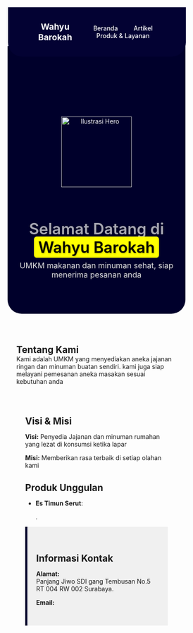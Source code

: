 <!DOCTYPE html>
<html lang="id">
<head>
  <meta charset="UTF-8" />
  <meta name="viewport" content="width=device-width, initial-scale=1.0"/>
  <title>Wahyu Barokah</title>
  <style>
    * {
      margin: 0;
      padding: 0;
      box-sizing: border-box;
    }

    body {
      font-family: 'Inter', sans-serif;
      line-height: 1.6;
      color: #1a1a1a;
      background-color: #ffffff;
    }

    header {
      background-color: transparent;
      color: white;
      padding: 16px 40px;
      display: flex;
      justify-content: space-between;
      align-items: center;
      position: fixed;
      top: 0;
      width: 100%;
      z-index: 999;
      transition: background-color 0.3s ease, box-shadow 0.3s ease;
    }

    header.scrolled {
      background-color: #00002b;
      box-shadow: 0 2px 10px rgba(0, 0, 0, 0.2);
    }

    .logo {
      font-weight: 700;
      font-size: 20px;
    }

    nav ul {
      display: flex;
      gap: 24px;
      list-style: none;
    }

    nav a {
      color: white;
      text-decoration: none;
      font-weight: 500;
      transition: color 0.3s;
    }

    nav a:hover {
      color: #FFD700;
    }

    .hero {
      background-color: #00002b;
      color: white;
      padding: 160px 20px 60px;
      text-align: center;
      border-bottom-left-radius: 2rem;
      border-bottom-right-radius: 2rem;
      position: relative;
      z-index: 1;
      margin-top: -80px;
    }

    .hero img.hero-image {
      width: 160px;
      margin-bottom: 1.5rem;
    }

    .hero h1 {
      font-size: 2.5em;
      margin-bottom: 10px;
      color: rgba(255, 255, 255, 0.65);
      text-shadow: 1px 1px 3px rgba(0, 0, 0, 0.3);
      font-weight: 600;
    }

    .hero h1 .highlight {
      background: yellow;
      color: black;
      padding: 0.2rem 0.6rem;
      border-radius: 6px;
    }

    .hero p {
      font-size: 1.1rem;
      color: #e0e0e0;
      margin-top: 0.5rem;
    }

    .highlight {
      background-color: #FFD700;
      color: #000;
      padding: 4px 8px;
      border-radius: 4px;
    }

    .container {
      max-width: 1000px;
      margin: auto;
      padding: 40px 20px;
    }

    .h2 {
      color: #00002b;
      margin-bottom: 16px;
      font-size: 1.5em;
    }

    .section p1:hover {
      margin-bottom: 50px;
      background-color: #00002b;
      color: white;
      transition: background-color 0.3s ease;
      padding:0px;
      border-radius: 0px;
    }

    .section.contactaa p:hover {
      transition: background-color 0.3s ease;
      padding: 1rem;
      border-radius: 10px;
    }

    .section.contacta {
      background-color: #00002b;
      color: #ffffff;
      padding: 30px 20px;
      font-size: 18px;
      text-align: center;
      border-radius: 6px;
      transition: background-color 0.3s ease, color 0.3s ease;
    }

    .section.contacta:hover {
      background-color: #000040;
      color: #ffffff;
    }

    .ul {
      padding-left: 20px;
    }

    .img-section {
      text-align: center;
      margin: 30px 0;
    }

    .img-section img {
      max-width: 100%;
      height: auto;
      border-radius: 10px;
      box-shadow: 0 4px 10px rgba(0,0,0,0.1);
    }

    .contact {
      background-color: #f0f0f0;
      padding: 30px 20px;
      border-left: 5px solid #00002b;
    }

    .site-footer {
      background-color: #00002b;
      color: white;
      text-align: center;
      padding: 20px;
      font-size: 15px;
      font-weight: 500;
    }

    .site-footer img {
      height: 24px;
      margin: 0 6px;
      vertical-align: middle;
    }

    .custom-header .container {
      max-width: 1140px;
      margin: 0 auto;
      display: flex;
      justify-content: space-between;
      align-items: center;
      padding: 1rem 1.5rem;
    }

    .custom-header {
      background-color: #030233;
      color: white;
      position: sticky;
      top: 0;
      z-index: 9999;
      margin-left: 1px; /* atau padding-left: 1px; */
      border-bottom-left-radius: 2rem;
      border-bottom-right-radius: 2rem;
    }

    .custom-header .logo {
      font-weight: bold;
      font-size: 1.2rem;
      color: white;
    }

    .custom-header .main-nav a {
      color: white;
      text-decoration: none;
      margin-left: 2rem;
      transition: 0.3s;
    }

    .custom-header .main-nav a:hover {
      background-color: #ffdd00;
      color: black;
      padding: 0.3rem 0.6rem;
      border-radius: 5px;
    }

    iframe {
      border-radius: 12px;
      box-shadow: 0 4px 12px rgba(0,0,0,0.1);
    }

    @media (max-width: 768px) {
      header {
        flex-direction: column;
        align-items: flex-start;
      }

      nav ul {
        flex-direction: column;
        gap: 12px;
        align-items: flex-start;
      }

      .hero h1 {
        font-size: 2em;
      }
    }
  </style>
</head>
<body>

<header id="navbar" class="custom-header">
  <div class="container">
    <div class="logo">Wahyu Barokah</div>
    <nav class="main-nav">
      <a href="">Beranda</a>
      <a href="">Artikel</a>
      <a href="">Produk & Layanan</a>
    </nav>
  </div>
</header>

<div class="hero">
  <img src="" alt="Ilustrasi Hero" class="hero-image">
  <h1><span class="soft-text">Selamat Datang di</span> <span class="highlight">Wahyu Barokah</span></h1>
  <p>UMKM makanan dan minuman sehat, siap menerima pesanan anda</p>
</div>

<div class="container">
  <div class="section">
    <h2>Tentang Kami</h2>
    <p1>Kami adalah UMKM yang menyediakan aneka jajanan ringan dan minuman buatan sendiri. kami juga siap melayani pemesanan aneka masakan sesuai kebutuhan anda</p1>
  </div>

  <div class="container">
   <div class="section">
        <h2>Visi & Misi</h2>
        <p><strong>Visi:</strong> Penyedia Jajanan dan minuman rumahan yang lezat di konsumsi ketika lapar</p>
        <p><strong>Misi:</strong> Memberikan rasa terbaik di setiap olahan kami</p>
  </div>

  <div class="section">
    <h2>Produk Unggulan</h2>
    <ul>
      <li><strong>Es Timun Serut</strong>:<p>.</p></li>
    </ul>
  </div>
  
  <div class="section contact">
    <h2>Informasi Kontak</h2>
    <p><strong>Alamat:</strong><br>
     Panjang Jiwo SDI gang Tembusan No.5 RT 004  RW 002 Surabaya.</p>
    <p><strong>Email:</strong> </p>
  </div>  
</div>

   
</body>
</html>
